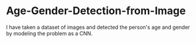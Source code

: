 # Age-Gender-Detection-from-Image
I have taken a dataset of images and detected the person's age and gender by modeling the problem as a CNN.
